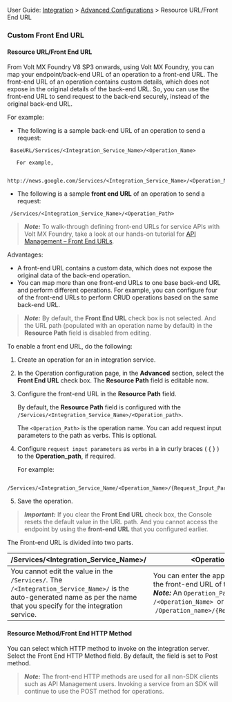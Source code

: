                                

User Guide: [Integration](Services.md#integration) \> [Advanced Configurations](Advanced_Configurations.md) > Resource URL/Front End URL

### Custom Front End URL

#### Resource URL/Front End URL

From Volt MX Foundry V8 SP3 onwards, using Volt MX Foundry, you can map your endpoint/back-end URL of an operation to a front-end URL. The front-end URL of an operation contains custom details, which does not expose in the original details of the back-end URL. So, you can use the front-end URL to send request to the back-end securely, instead of the original back-end URL.

For example:

*   The following is a sample back-end URL of an operation to send a request:
```
 BaseURL/Services/<Integration_Service_Name>/<Operation_Name>
```
    
       For example,
```
 http://news.google.com/Services/<Integration_Service_Name>/<Operation_Name>
```
*   The following is a sample **front end URL** of an operation to send a request:
```
 /Services/<Integration_Service_Name>/<Operation_Path>
```

> **_Note:_** To walk-through defining front-end URLs for service APIs with Volt MX Foundry, take a look at our hands-on tutorial for [API Management – Front End URLs](https://youtu.be/SyU1Z5TV9rU).

Advantages:

*   A front-end URL contains a custom data, which does not expose the original data of the back-end operation.
*   You can map more than one front-end URLs to one base back-end URL and perform different operations. For example, you can configure four of the front-end URLs to perform CRUD operations based on the same back-end URL.

> **_Note:_** By default, the **Front End URL** check box is not selected. And the URL path (populated with an operation name by default) in the **Resource Path** field is disabled from editing.

To enable a front end URL, do the following:

1.  Create an operation for an in integration service.
2.  In the Operation configuration page, in the **Advanced** section, select the **Front End URL** check box. The **Resource Path** field is editable now.
3.  Configure the front-end URL in the **Resource Path** field.
    
    By default, the **Resource Path** field is configured with the `/Services/<Integration_Service_Name>/<Operation_path>`.
    
    The `<Operation_Path>` is the operation name. You can add request input parameters to the path as verbs. This is optional.
    
4.  Configure `request input parameters` as `verbs` in a in curly braces ( { } ) to the **Operation\_path**, if required.
    
    For example:
    
```
 /Services/<Integration_Service_Name/<Operation_Name>/{Request_Input_Param}
```
5.  Save the operation.

> **_Important:_** If you clear the **Front End URL** check box, the Console resets the default value in the URL path. And you cannot access the endpoint by using the **front-end URL** that you configured earlier.

The Front-end URL is divided into two parts.

  
| /Services/<Integration\_Service\_Name>/ | <Operation\_Path> |
| --- | --- |
| You cannot edit the value in the `/Services/`. The `/<Integration_Service_Name>/` is the auto-generated name as per the name that you specify for the integration service. | You can enter the appropriate name for the front-end URL of the operation. > **_Note:_** An `Operation_Path` can be `/<Operation_Name>`  or  `/Operation_name>/{Request_Input_param}` |

#### Resource Method/Front End HTTP Method

You can select which HTTP method to invoke on the integration server. Select the Front End HTTP Method field. By default, the field is set to Post method.

> **_Note:_** The front-end HTTP methods are used for all non-SDK clients such as API Management users. Invoking a service from an SDK will continue to use the POST method for operations.
